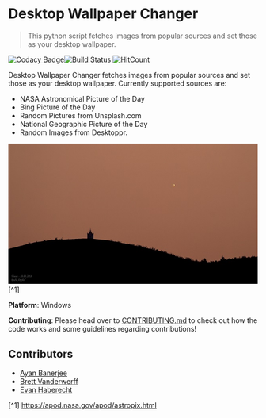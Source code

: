 # Desktop Wallpaper Changer
> This python script fetches images from popular sources and set those as your desktop wallpaper.

[![Codacy Badge](https://api.codacy.com/project/badge/Grade/54b27c2612ee4301924e701d1b081375)](https://app.codacy.com/app/ayan-b/Desktop-Wallpaper-Changer?utm_source=github.com&utm_medium=referral&utm_content=ayan-b/Desktop-Wallpaper-Changer&utm_campaign=Badge_Grade_Settings)[![Build Status](https://travis-ci.org/ayan-b/Desktop-Wallpaper-Changer.svg?branch=master)](https://travis-ci.org/ayan-b/Desktop-Wallpaper-Changer) [![HitCount](http://hits.dwyl.io/ayan-b/Desktop-Wallpaper-Changer.svg)](http://hits.dwyl.io/ayan-b/Desktop-Wallpaper-Changer)

Desktop Wallpaper Changer fetches images from popular sources and set those as your desktop wallpaper. Currently supported sources are:
- NASA Astronomical Picture of the Day
- Bing Picture of the Day
- Random Pictures from Unsplash.com
- National Geographic Picture of the Day
- Random Images from Desktoppr.

![](header.jpg) [^1]

**Platform**:
Windows

**Contributing**:
Please head over to [CONTRIBUTING.md](/CONTRIBUTING.md) to check out how the code works and some guidelines regarding contributions!

## Contributors
* [Ayan Banerjee](https://github.com/ayan-b)
* [Brett Vanderwerff](https://github.com/brettvanderwerff)
* [Evan Haberecht](https://github.com/habereet)

[^1] https://apod.nasa.gov/apod/astropix.html